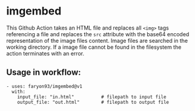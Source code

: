 # imgembed
This Github Action takes an HTML file and replaces all `<img>` tags referencing a file and replaces the `src` attribute with the base64 encoded representation of the image files content. Image files are searched in the working directory. If a image file cannot be found in the filesystem the action terminates with an error.

## Usage in workflow:

```
- uses: faryon93/imgembed@v1
  with:
    input_file: "in.html"          # filepath to input file
    output_file: "out.html"        # filepath to output file
```
